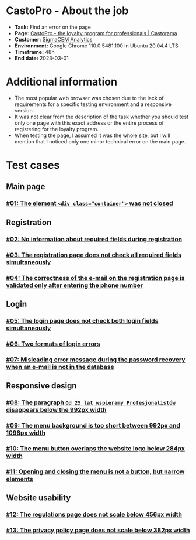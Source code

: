 # CastoPro - About the job
- **Task:** Find an error on the page
- **Page:** [CastoPro - the loyalty program for professionals | Castorama](https://castopro.castorama.pl/pl/home)
- **Customer:** [SigmaCEM Analytics](https://sigmacem.com/)
- **Environment:** Google Chrome 110.0.5481.100 in Ubuntu 20.04.4 LTS
- **Timeframe:** 48h
- **End date:** 2023-03-01

# Additional information
- The most popular web browser was chosen due to the lack of requirements for a specific testing environment and a responsive version.
- It was not clear from the description of the task whether you should test only one page with this exact address or the entire process of registering for the loyalty program.
- When testing the page, I assumed it was the whole site, but I will mention that I noticed only one minor technical error on the main page.

# Test cases
## Main page
### [#01: The element `<div class="container">` was not closed](01.md)

## Registration
### [#02: No information about required fields during registration](02.md)

### [#03: The registration page does not check all required fields simultaneously](03.md)

### [#04: The correctness of the e-mail on the registration page is validated only after entering the phone number](04.md)

## Login
### [#05: The login page does not check both login fields simultaneously](05.md)

### [#06: Two formats of login errors](06.md)

### [#07: Misleading error message during the password recovery when an e-mail is not in the database](07.md)

## Responsive design
### [#08: The paragraph `Od 25 lat wspieramy Profesjonalistów` disappears below the 992px width](08.md)

### [#09: The menu background is too short between 992px and 1098px width](09.md)

### [#10: The menu button overlaps the website logo below 284px width](10.md)

### [#11: Opening and closing the menu is not a button, but narrow elements](11.md)

## Website usability
### [#12: The regulations page does not scale below 456px width](12.md)

### [#13: The privacy policy page does not scale below 382px width](13.md)
